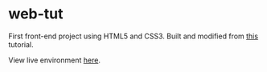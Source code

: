 # web-tut
First front-end project using HTML5 and CSS3.  Built and modified from [this](https://www.youtube.com/watch?v=Wm6CUkswsNw) tutorial.

View live environment [here](https://azzla.github.io/web-tut/).
